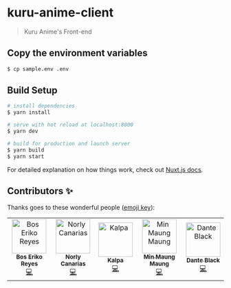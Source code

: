 # kuru-anime-client

> Kuru Anime's Front-end

<!--
  Current Team Members:
  Bos Eriko Reyes (bos.eriko@gmail.com)
  Dante Black (kaunghein963@gmail.com)
  NeonNature (mustachemaung@gmail.com)
  Anna Marie Sabandal (annamariejsabandal@@gmail.com)
-->

## Copy the environment variables
``` bash
$ cp sample.env .env
```

## Build Setup

``` bash
# install dependencies
$ yarn install

# serve with hot reload at localhost:8000
$ yarn dev

# build for production and launch server
$ yarn build
$ yarn start
```

For detailed explanation on how things work, check out [Nuxt.js docs](https://nuxtjs.org).

## Contributors ✨

Thanks goes to these wonderful people ([emoji key](https://allcontributors.org/docs/en/emoji-key)):

<!-- ALL-CONTRIBUTORS-LIST:START - Do not remove or modify this section -->
<!-- prettier-ignore -->
<table>
  <tr>
    <td align="center"><a href="https://github.com/BosEriko"><img src="https://github.com/boseriko.png?size=200" width="80px;" alt="Bos Eriko Reyes"/><br /><sub><b>Bos Eriko Reyes</b></sub></a><br /><a href="https://github.com/kuru-project/main-website-client/commits?author=BosEriko" title="Code">💻</a></td>
    <td align="center"><a href="https://github.com/lyc4n"><img src="https://github.com/lyc4n.png?size=200" width="80px;" alt="Norly Canarias"/><br /><sub><b>Norly Canarias</b></sub></a><br /><a href="https://github.com/kuru-project/main-website-client/commits?author=lyc4n" title="Code">💻</a></td>
    <td align="center"><a href="https://github.com/hitechlife"><img src="https://github.com/hitechlife.png?size=200" width="80px;" alt="Kalpa"/><br /><sub><b>Kalpa</b></sub></a><br /><a href="https://github.com/kuru-project/main-website-client/commits?author=hitechlife" title="Code">💻</a></td>
    <td align="center"><a href="https://github.com/NeonNature"><img src="https://github.com/NeonNature.png?size=200" width="80px;" alt="Min Maung Maung"/><br /><sub><b>Min Maung Maung</b></sub></a><br /><a href="https://github.com/kuru-project/main-website-client/commits?author=NeonNature" title="Code">💻</a></td>
    <td align="center"><a href="https://github.com/Dante-Black"><img src="https://github.com/Dante-Black.png?size=200" width="80px;" alt="Dante Black"/><br /><sub><b>Dante Black</b></sub></a><br /><a href="https://github.com/kuru-project/main-website-client/commits?author=Dante-Black" title="Code">💻</a></td>
  </tr>
</table>
<!-- ALL-CONTRIBUTORS-LIST:END -->
